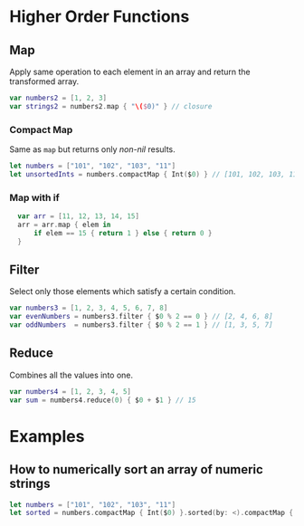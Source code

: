 # Higher Order Functions

## Map

Apply same operation to each element in an array and return the transformed array.

```swift
var numbers2 = [1, 2, 3]
var strings2 = numbers2.map { "\($0)" } // closure
```

### Compact Map

Same as `map` but returns only _non-nil_ results.

```swift
let numbers = ["101", "102", "103", "11"]
let unsortedInts = numbers.compactMap { Int($0) } // [101, 102, 103, 11]
```

### Map with if

```swift
  var arr = [11, 12, 13, 14, 15]
  arr = arr.map { elem in
      if elem == 15 { return 1 } else { return 0 }
  }
```
## Filter


Select only those elements which satisfy a certain condition.

```swift
var numbers3 = [1, 2, 3, 4, 5, 6, 7, 8]
var evenNumbers = numbers3.filter { $0 % 2 == 0 } // [2, 4, 6, 8]
var oddNumbers  = numbers3.filter { $0 % 2 == 1 } // [1, 3, 5, 7]
```

## Reduce

Combines all the values into one.

```swift
var numbers4 = [1, 2, 3, 4, 5]
var sum = numbers4.reduce(0) { $0 + $1 } // 15
```

# Examples

## How to numerically sort an array of numeric strings

```swift
let numbers = ["101", "102", "103", "11"]
let sorted = numbers.compactMap { Int($0) }.sorted(by: <).compactMap { String($0) } // ["11", "101", "102", "103"]
```

